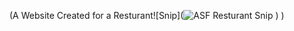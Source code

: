 (A Website Created for a Resturant![Snip](![ASF Resturant Snip](https://github.com/user-attachments/assets/3aa5a5b0-7215-4857-8cb0-54e83e7ad5eb)
)
)
